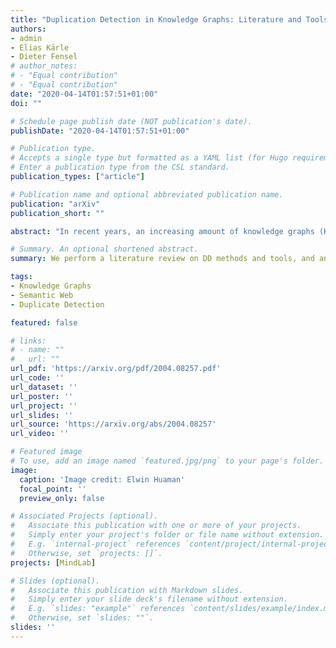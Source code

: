 ```yaml
---
title: "Duplication Detection in Knowledge Graphs: Literature and Tools"
authors:
- admin
- Elias Kärle
- Dieter Fensel
# author_notes:
# - "Equal contribution"
# - "Equal contribution"
date: "2020-04-14T01:57:51+01:00"
doi: ""

# Schedule page publish date (NOT publication's date).
publishDate: "2020-04-14T01:57:51+01:00"

# Publication type.
# Accepts a single type but formatted as a YAML list (for Hugo requirements).
# Enter a publication type from the CSL standard.
publication_types: ["article"]

# Publication name and optional abbreviated publication name.
publication: "arXiv"
publication_short: ""

abstract: "In recent years, an increasing amount of knowledge graphs (KGs) have been created as a means to store cross-domain knowledge and billion of facts, which are the basis of costumers' applications like search engines. However, KGs inevitably have inconsistencies such as duplicates that might generate conflicting property values. Duplication detection (DD) aims to identify duplicated entities and resolve their conflicting property values effectively and efficiently. In this paper, we perform a literature review on DD methods and tools, and an evaluation of them. Our main contributions are a performance evaluation of DD tools in KGs, improvement suggestions, and a DD workflow to support future development of DD tools, which are based on desirable features detected through this study."

# Summary. An optional shortened abstract.
summary: We perform a literature review on DD methods and tools, and an evaluation of them..

tags:
- Knowledge Graphs
- Semantic Web
- Duplicate Detection

featured: false

# links:
# - name: ""
#   url: ""
url_pdf: 'https://arxiv.org/pdf/2004.08257.pdf'
url_code: ''
url_dataset: ''
url_poster: ''
url_project: ''
url_slides: ''
url_source: 'https://arxiv.org/abs/2004.08257'
url_video: ''

# Featured image
# To use, add an image named `featured.jpg/png` to your page's folder. 
image:
  caption: 'Image credit: Elwin Huaman'
  focal_point: ''
  preview_only: false

# Associated Projects (optional).
#   Associate this publication with one or more of your projects.
#   Simply enter your project's folder or file name without extension.
#   E.g. `internal-project` references `content/project/internal-project/index.md`.
#   Otherwise, set `projects: []`.
projects: [MindLab]

# Slides (optional).
#   Associate this publication with Markdown slides.
#   Simply enter your slide deck's filename without extension.
#   E.g. `slides: "example"` references `content/slides/example/index.md`.
#   Otherwise, set `slides: ""`.
slides: ''
---
```

